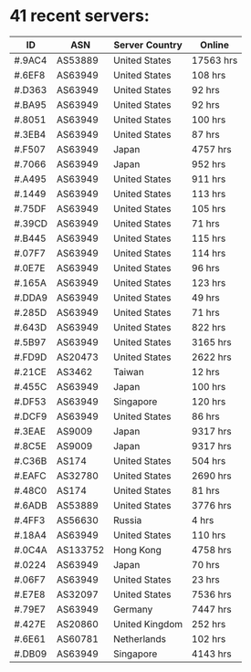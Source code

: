 # 41 recent servers:

| ID | ASN | Server Country | Online |
| ------ | ------ | ------ | ------ |
| #.9AC4 | AS53889 | United States | 17563 hrs |
| #.6EF8 | AS63949 | United States | 108 hrs |
| #.D363 | AS63949 | United States | 92 hrs |
| #.BA95 | AS63949 | United States | 92 hrs |
| #.8051 | AS63949 | United States | 100 hrs |
| #.3EB4 | AS63949 | United States | 87 hrs |
| #.F507 | AS63949 | Japan | 4757 hrs |
| #.7066 | AS63949 | Japan | 952 hrs |
| #.A495 | AS63949 | United States | 911 hrs |
| #.1449 | AS63949 | United States | 113 hrs |
| #.75DF | AS63949 | United States | 105 hrs |
| #.39CD | AS63949 | United States | 71 hrs |
| #.B445 | AS63949 | United States | 115 hrs |
| #.07F7 | AS63949 | United States | 114 hrs |
| #.0E7E | AS63949 | United States | 96 hrs |
| #.165A | AS63949 | United States | 123 hrs |
| #.DDA9 | AS63949 | United States | 49 hrs |
| #.285D | AS63949 | United States | 71 hrs |
| #.643D | AS63949 | United States | 822 hrs |
| #.5B97 | AS63949 | United States | 3165 hrs |
| #.FD9D | AS20473 | United States | 2622 hrs |
| #.21CE | AS3462 | Taiwan | 12 hrs |
| #.455C | AS63949 | Japan | 100 hrs |
| #.DF53 | AS63949 | Singapore | 120 hrs |
| #.DCF9 | AS63949 | United States | 86 hrs |
| #.3EAE | AS9009 | Japan | 9317 hrs |
| #.8C5E | AS9009 | Japan | 9317 hrs |
| #.C36B | AS174 | United States | 504 hrs |
| #.EAFC | AS32780 | United States | 2690 hrs |
| #.48C0 | AS174 | United States | 81 hrs |
| #.6ADB | AS53889 | United States | 3776 hrs |
| #.4FF3 | AS56630 | Russia | 4 hrs |
| #.18A4 | AS63949 | United States | 110 hrs |
| #.0C4A | AS133752 | Hong Kong | 4758 hrs |
| #.0224 | AS63949 | Japan | 70 hrs |
| #.06F7 | AS63949 | United States | 23 hrs |
| #.E7E8 | AS32097 | United States | 7536 hrs |
| #.79E7 | AS63949 | Germany | 7447 hrs |
| #.427E | AS20860 | United Kingdom | 252 hrs |
| #.6E61 | AS60781 | Netherlands | 102 hrs |
| #.DB09 | AS63949 | Singapore | 4143 hrs |

